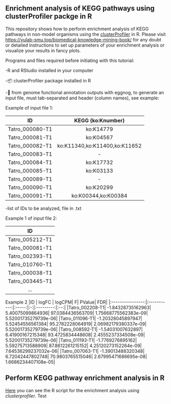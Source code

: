 ## Enrichment analysis of KEGG pathways using clusterProfiler packge in R
This repository shows how to perform enrichment analysis of KEGG pathways in non-model organisms using the 
[clusterProfiler](https://bioconductor.org/packages/release/bioc/html/clusterProfiler.html) in R. 
Please visit https://yulab-smu.top/biomedical-knowledge-mining-book/ for any doubt or detailed instructions
to set up parameters of your enrichment analysis or visualize your results in fancy plots. 

Programs and files required before initiating with this tutorial:

-R and RStudio installed in your computer
 
-:package: clusterProfiler package installed in R

-:egg: from genome functional annotation outputs with eggnog, to generate an input file, must tab-separated and header (column names), see example:

Example of input file 1:

|ID          | KEGG (ko:Knumber)|
|:----------:|:----------:|
|Tatro_000080-T1|ko:K14779|
|Tatro_000081-T1|ko:K04567|
|Tatro_000082-T1|ko:K11340,ko:K11400,ko:K11652|
|Tatro_000083-T1|-|
|Tatro_000084-T1|ko:K17732|
|Tatro_000085-T1|ko:K03133|
|Tatro_000089-T1|-|
|Tatro_000090-T1|ko:K20299|
|Tatro_000091-T1|ko:K00344,ko:K00384|

-list of IDs to be analyzed, file in .txt

Example 1 of input file 2:

|ID          |
|:----------:|
|Tatro_005212-T1|
|Tatro_000081-T1|
|Tatro_002393-T1|
|Tatro_010760-T1|
|Tatro_000038-T1|
|Tatro_003445-T1|
|...|

Example 2
|ID                |	logFC |	logCPM|	F|	PValue|	FDR|
|:----------------:|:-----------:|:-----:|:-:|:---------:|:--:|
|Tatro_002208-T1|	-1.84328735162963|	5.40075099864936|	97.0384436563709|	1.75668775562383e-09|	5.52001735279739e-06|
|Tatro_011096-T1|	-1.20328045897947|	5.52454556561384|	95.2782228064919|	2.06982179380337e-09|	5.52001735279739e-06|
|Tatro_008592-T1|	-1.54031007632897|	6.41900167215348|	93.4725834448608|	2.4555237334508e-09|	5.52001735279739e-06|
|Tatro_011193-T1|	-1.7769276895162|	5.59275713588909|	87.8612261215152|	4.25120273152264e-09|	7.64536299237032e-06|
|Tatro_007063-T1|	-1.39013488320348|	6.72042447802748|	70.9803765515046|	2.67995471686695e-08|	1.6686234407108e-05|

## Perform KEGG pathway enrichment analysis in R
[Here](https://orlanc.github.io/cp_enrichment/R_enrichment/kegg_pathway_enrichment.html) you can see the R script for the enrichment analysis using *clusterprofiler*.
Test
